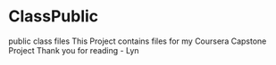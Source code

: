 # ClassPublic
public class files
This Project contains files for my Coursera Capstone Project
Thank you for reading - Lyn
